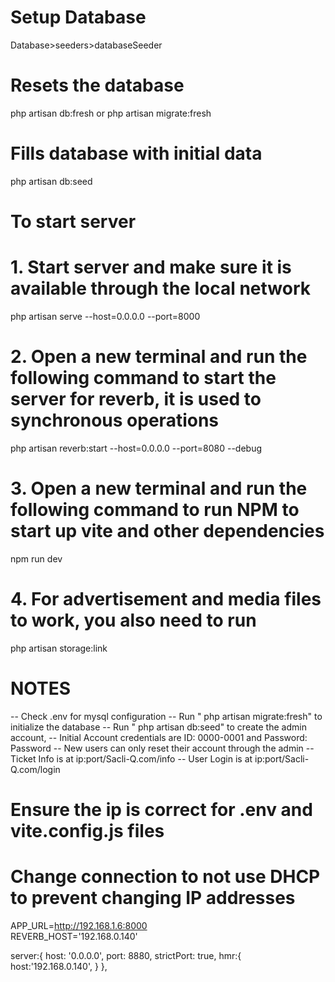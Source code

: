 # Setup Database
Database>seeders>databaseSeeder

# Resets the database
php artisan db:fresh or
php artisan migrate:fresh

# Fills database with initial data
php artisan db:seed 


# To start server
# 1. Start server and make sure it is available through the local network
php artisan serve --host=0.0.0.0 --port=8000                    
# 2. Open a new terminal and run the following command to start the server for reverb, it is used to synchronous operations
php artisan reverb:start --host=0.0.0.0 --port=8080 --debug
# 3. Open a new terminal and run the following command to run NPM to start up vite and other dependencies
npm run dev
# 4. For advertisement and media files to work, you also need to run
php artisan storage:link



# NOTES
-- Check .env for mysql configuration
-- Run " php artisan migrate:fresh"  to initialize the database
-- Run " php artisan db:seed" to create the admin account, 
-- Initial Account credentials are 
    ID: 0000-0001 and Password: Password
-- New users can only reset their account through the admin
-- Ticket Info is at ip:port/Sacli-Q.com/info
-- User Login is at ip:port/Sacli-Q.com/login

# Ensure the ip is correct for .env and vite.config.js files 
# Change connection to not use DHCP to prevent changing IP addresses
APP_URL=http://192.168.1.6:8000   
REVERB_HOST='192.168.0.140'

server:{
    host: '0.0.0.0',
    port: 8880,
    strictPort: true,
    hmr:{
        host:'192.168.0.140', 
    }
},